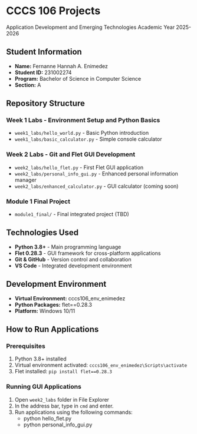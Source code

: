 # CCCS 106 Projects
Application Development and Emerging Technologies
Academic Year 2025-2026

## Student Information
- **Name:** Fernanne Hannah A. Enimedez
- **Student ID:** 231002274
- **Program:** Bachelor of Science in Computer Science
- **Section:** A

## Repository Structure

### Week 1 Labs - Environment Setup and Python Basics
- `week1_labs/hello_world.py` - Basic Python introduction
- `week1_labs/basic_calculator.py` - Simple console calculator

### Week 2 Labs - Git and Flet GUI Development
- `week2_labs/hello_flet.py` - First Flet GUI application
- `week2_labs/personal_info_gui.py` - Enhanced personal information manager
- `week2_labs/enhanced_calculator.py` - GUI calculator (coming soon)

### Module 1 Final Project
- `module1_final/` - Final integrated project (TBD)

## Technologies Used
- **Python 3.8+** - Main programming language
- **Flet 0.28.3** - GUI framework for cross-platform applications
- **Git & GitHub** - Version control and collaboration
- **VS Code** - Integrated development environment

## Development Environment
- **Virtual Environment:** cccs106_env_enimedez
- **Python Packages:** flet==0.28.3
- **Platform:** Windows 10/11

## How to Run Applications

### Prerequisites
1. Python 3.8+ installed
2. Virtual environment activated: `cccs106_env_enimedez\Scripts\activate`
3. Flet installed: `pip install flet==0.28.3`

### Running GUI Applications
1. Open `week2_labs` folder in File Explorer
2. In the address bar, type in `cmd` and enter.
3. Run applications using the following commands:
    - python hello_flet.py
    - python personal_info_gui.py